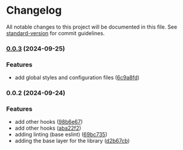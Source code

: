 # Changelog

All notable changes to this project will be documented in this file. See [standard-version](https://github.com/conventional-changelog/standard-version) for commit guidelines.

### [0.0.3](https://github.com/xenomech/chocochip-ui/compare/v0.0.1...v0.0.3) (2024-09-25)


### Features

* add global styles and configuration files ([6c9a8fd](https://github.com/xenomech/chocochip-ui/commit/6c9a8fd1cd763a798f9e1c9c9ee11ebfa7267f9a))

### 0.0.2 (2024-09-24)


### Features

* add other hooks ([98b6e67](https://github.com/xenomech/chocochip-ui/commit/98b6e67813505c4d0c3f511a9cb750622c43d94e))
* add other hooks ([aba22f2](https://github.com/xenomech/chocochip-ui/commit/aba22f209d975543ff48d8e7bf176c424e83bc5b))
* adding linting (base eslint) ([69bc735](https://github.com/xenomech/chocochip-ui/commit/69bc7359088417912ba97f02db53469d9490e28f))
* adding the base layer for the library ([d2b67cb](https://github.com/xenomech/chocochip-ui/commit/d2b67cb600b87ad8e5772ba7bc940f24320b5892))
